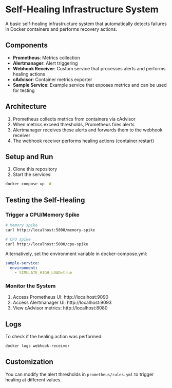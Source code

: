 # Self-Healing Infrastructure System

A basic self-healing infrastructure system that automatically detects failures in Docker containers and performs recovery actions.

## Components

- **Prometheus**: Metrics collection
- **Alertmanager**: Alert triggering
- **Webhook Receiver**: Custom service that processes alerts and performs healing actions
- **cAdvisor**: Container metrics exporter
- **Sample Service**: Example service that exposes metrics and can be used for testing

## Architecture

1. Prometheus collects metrics from containers via cAdvisor
2. When metrics exceed thresholds, Prometheus fires alerts
3. Alertmanager receives these alerts and forwards them to the webhook receiver
4. The webhook receiver performs healing actions (container restart)

## Setup and Run

1. Clone this repository
2. Start the services:
```bash
docker-compose up -d
```

## Testing the Self-Healing

### Trigger a CPU/Memory Spike

```bash
# Memory spike
curl http://localhost:5000/memory-spike

# CPU spike
curl http://localhost:5000/cpu-spike
```

Alternatively, set the environment variable in docker-compose.yml:
```yaml
sample-service:
  environment:
    - SIMULATE_HIGH_LOAD=true
```

### Monitor the System

1. Access Prometheus UI: http://localhost:9090
2. Access Alertmanager UI: http://localhost:9093
3. View cAdvisor metrics: http://localhost:8080

## Logs

To check if the healing action was performed:
```bash
docker logs webhook-receiver
```

## Customization

You can modify the alert thresholds in `prometheus/rules.yml` to trigger healing at different values. 